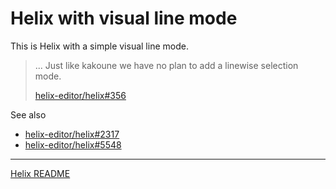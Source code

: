 # Helix with visual line mode

This is Helix with a simple visual line mode.

> ...
> Just like kakoune we have no plan to add a linewise selection mode.
>
> [helix-editor/helix#356](https://github.com/helix-editor/helix/issues/356#issuecomment-1785792949)

See also
* [helix-editor/helix#2317](https://github.com/helix-editor/helix/issues/2317)
* [helix-editor/helix#5548](https://github.com/helix-editor/helix/discussions/5548#discussioncomment-4694127)

---

[Helix README](https://github.com/helix-editor/helix/blob/master/README.md)
